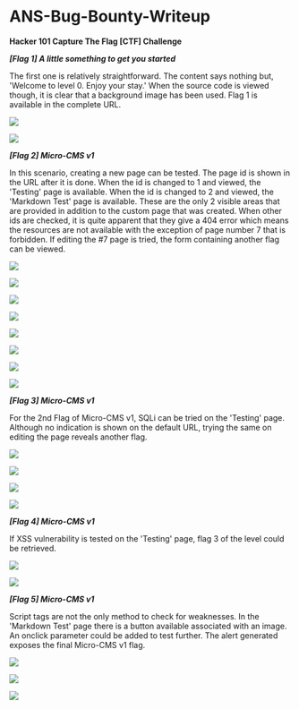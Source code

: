 # ANS-Bug-Bounty-Writeup

<b>Hacker 101 Capture The Flag [CTF] Challenge</b>

<b><i> [Flag 1] A little something to get you started</i></b>

The first one is relatively straightforward. The content says nothing but, 'Welcome to level 0. Enjoy your stay.' When the source code is viewed though, it is clear that a background image has been used. Flag 1 is available in the complete URL.

![](https://github.com/dkitdfir/ANS-Bug-Bounty-Writeup/blob/master/images/flag-1.png)

![](https://github.com/dkitdfir/ANS-Bug-Bounty-Writeup/blob/master/images/flag-1-1.png)

<b><i>[Flag 2] Micro-CMS v1</i></b>

In this scenario, creating a new page can be tested. The page id is shown in the URL after it is done. When the id is changed to 1 and viewed, the 'Testing' page is available. When the id is changed to 2 and viewed, the 'Markdown Test' page is available. These are the only 2 visible areas that are provided in addition to the custom page that was created. When other ids are checked, it is quite apparent that they give a 404 error which means the resources are not available with the exception of page number 7 that is forbidden. If editing the #7 page is tried, the form containing another flag can be viewed.

![](https://github.com/dkitdfir/ANS-Bug-Bounty-Writeup/blob/master/images/flag-2.png)

![](https://github.com/dkitdfir/ANS-Bug-Bounty-Writeup/blob/master/images/flag-2-1.png)

![](https://github.com/dkitdfir/ANS-Bug-Bounty-Writeup/blob/master/images/flag-2-2.png)

![](https://github.com/dkitdfir/ANS-Bug-Bounty-Writeup/blob/master/images/flag-2-3.png)

![](https://github.com/dkitdfir/ANS-Bug-Bounty-Writeup/blob/master/images/flag-2-4.png)

![](https://github.com/dkitdfir/ANS-Bug-Bounty-Writeup/blob/master/images/flag-2-5.png)

![](https://github.com/dkitdfir/ANS-Bug-Bounty-Writeup/blob/master/images/flag-2-6.png)

![](https://github.com/dkitdfir/ANS-Bug-Bounty-Writeup/blob/master/images/flag-2-7.png)

<b><i>[Flag 3] Micro-CMS v1</i></b>

For the 2nd Flag of Micro-CMS v1, SQLi can be tried on the 'Testing' page. Although no indication is shown on the default URL, trying the same on editing the page reveals another flag.

![](https://github.com/dkitdfir/ANS-Bug-Bounty-Writeup/blob/master/images/flag-3.png)

![](https://github.com/dkitdfir/ANS-Bug-Bounty-Writeup/blob/master/images/flag-3-1.png)

![](https://github.com/dkitdfir/ANS-Bug-Bounty-Writeup/blob/master/images/flag-3-2.png)

![](https://github.com/dkitdfir/ANS-Bug-Bounty-Writeup/blob/master/images/flag-3-3.png)

<b><i>[Flag 4] Micro-CMS v1</i></b>

If XSS vulnerability is tested on the 'Testing' page, flag 3 of the level could be retrieved.

![](https://github.com/dkitdfir/ANS-Bug-Bounty-Writeup/blob/master/images/flag-4.png)

![](https://github.com/dkitdfir/ANS-Bug-Bounty-Writeup/blob/master/images/flag-4-1.png)

<b><i>[Flag 5] Micro-CMS v1</i></b>

Script tags are not the only method to check for weaknesses. In the 'Markdown Test' page there is a button available associated with an image. An onclick parameter could be added to test further. The alert generated exposes the final Micro-CMS v1 flag.

![](https://github.com/dkitdfir/ANS-Bug-Bounty-Writeup/blob/master/images/flag-5.png)

![](https://github.com/dkitdfir/ANS-Bug-Bounty-Writeup/blob/master/images/flag-5-1.png)

![](https://github.com/dkitdfir/ANS-Bug-Bounty-Writeup/blob/master/images/flag-5-2.png)

